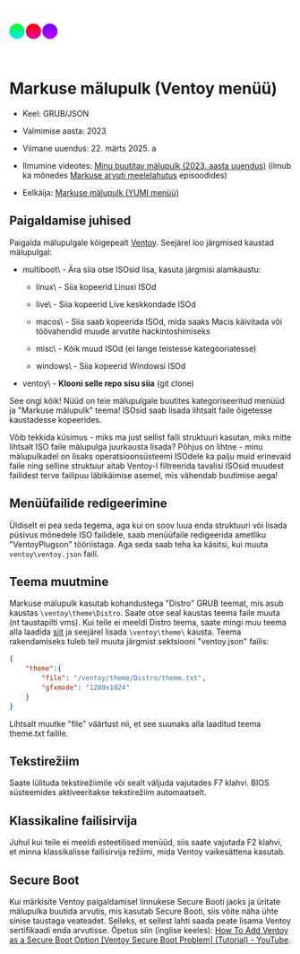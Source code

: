 ![Markuse mälupulk logo](mas_flash.png)

# Markuse mälupulk (Ventoy menüü)

* Keel: GRUB/JSON 

* Valmimise aasta: 2023

* Viimane uuendus: 22. märts 2025. a

* Ilmumine videotes: [Minu buutitav mälupulk (2023. aasta uuendus)](https://www.youtube.com/watch?v=2uEY5dso_ho) (ilmub ka mõnedes [Markuse arvuti meelelahutus](https://www.youtube.com/playlist?list=PL6WkVx7vhlojSbsJVSxdXE1-hRRr5DUhS) episoodides)

* Eelkäija: [Markuse mälupulk (YUMI menüü)](https://github.com/MarkusMaal/mas-yumi-menu)

## Paigaldamise juhised

Paigalda mälupulgale kõigepealt [Ventoy](https://www.ventoy.net/en/download.html). Seejärel loo järgmised kaustad mälupulgal:

* multiboot\ - Ära siia otse ISOsid lisa, kasuta järgmisi alamkaustu:
  
  * linux\ - Siia kopeerid Linuxi ISOd
  
  * live\ - Siia kopeerid Live keskkondade ISOd
  
  * macos\ - Siia saab kopeerida ISOd, mida saaks Macis käivitada või töövahendid muude arvutite hackintoshimiseks
  
  * misc\ - Kõik muud ISOd (ei lange teistesse kategooriatesse)
  
  * windows\ - Siia kopeerid Windowsi ISOd

* ventoy\ - **Klooni selle repo sisu siia** (git clone)

See ongi kõik! Nüüd on teie mälupulgale buutites kategoriseeritud menüüd ja "Markuse mälupulk" teema! ISOsid saab lisada lihtsalt faile õigetesse kaustadesse kopeerides.

Võib tekkida küsimus - miks ma just sellist faili struktuuri kasutan, miks mitte lihtsalt ISO faile mälupulga juurkausta lisada? Põhjus on lihtne - minu mälupulkadel on lisaks operatsioonsüsteemi ISOdele ka palju muid erinevaid faile ning selline struktuur aitab Ventoy-l filtreerida tavalisi ISOsid muudest failidest terve failipuu läbikäimise asemel, mis vähendab buutimise aega!

## Menüüfailide redigeerimine

Üldiselt ei pea seda tegema, aga kui on soov luua enda struktuuri või lisada püsivus mõnedele ISO failidele, saab menüüfaile redigeerida ametliku "VentoyPlugson" tööriistaga. Aga seda saab teha ka käsitsi, kui muuta `ventoy\ventoy.json` faili.

## Teema muutmine

Markuse mälupulk kasutab kohandustega "Distro" GRUB teemat, mis asub kaustas `\ventoy\theme\Distro`. Saate otse seal kaustas teema faile muuta (nt taustapilti vms). Kui teile ei meeldi Distro teema, saate mingi muu teema alla laadida [siit](https://www.gnome-look.org/browse?cat=109) ja seejärel lisada `\ventoy\theme\` kausta. Teema rakendamiseks tuleb teil muuta järgmist sektsiooni "ventoy.json" failis:

```json
{
    "theme":{
        "file": "/ventoy/theme/Distro/theme.txt",
        "gfxmode": "1280x1024"
    }
}
```

Lihtsalt muutke "file" väärtust nii, et see suunaks alla laaditud teema theme.txt failile.

## Tekstirežiim

Saate lülituda tekstirežiimile või sealt väljuda vajutades F7 klahvi. BIOS süsteemides aktiveeritakse tekstirežiim automaatselt.

## Klassikaline failisirvija

Juhul kui teile ei meeldi esteetilised menüüd, siis saate vajutada F2 klahvi, et minna klassikalisse failisirvija režiimi, mida Ventoy vaikesättena kasutab.

## Secure Boot

Kui märkisite Ventoy paigaldamisel linnukese Secure Booti jaoks ja üritate mälupulka buutida arvutis, mis kasutab Secure Booti, siis võite näha ühte sinise taustaga veateadet. Selleks, et sellest lahti saada peate lisama Ventoy sertifikaadi enda arvutisse. Õpetus siin (inglise keeles): [How To Add Ventoy as a Secure Boot Option [Ventoy Secure Boot Problem] (Tutorial) - YouTube](https://www.youtube.com/watch?v=Z0dNMWyIsJg&t=13).
